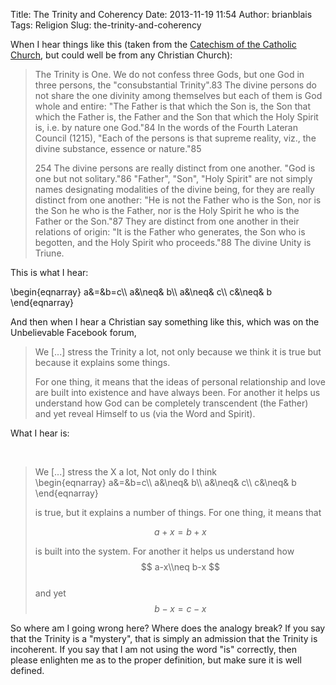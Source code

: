 Title: The Trinity and Coherency
Date: 2013-11-19 11:54
Author: brianblais
Tags: Religion
Slug: the-trinity-and-coherency

When I hear things like this (taken from the [Catechism of the Catholic
Church][], but could well be from any Christian Church):

> The Trinity is One. We do not confess three Gods, but one God in three
> persons, the "consubstantial Trinity".83 The divine persons do not
> share the one divinity among themselves but each of them is God whole
> and entire: "The Father is that which the Son is, the Son that which
> the Father is, the Father and the Son that which the Holy Spirit is,
> i.e. by nature one God."84 In the words of the Fourth Lateran Council
> (1215), "Each of the persons is that supreme reality, viz., the divine
> substance, essence or nature."85
>
> 254 The divine persons are really distinct from one another. "God is
> one but not solitary."86 "Father", "Son", "Holy Spirit" are not simply
> names designating modalities of the divine being, for they are really
> distinct from one another: "He is not the Father who is the Son, nor
> is the Son he who is the Father, nor is the Holy Spirit he who is the
> Father or the Son."87 They are distinct from one another in their
> relations of origin: "It is the Father who generates, the Son who is
> begotten, and the Holy Spirit who proceeds."88 The divine Unity is
> Triune.

This is what I hear:

\begin{eqnarray}
a&=&b=c\\\\
a&\neq& b\\\\
a&\neq& c\\\\
c&\neq& b  
\end{eqnarray}




And then when I hear a Christian say something like this, which was on
the Unbelievable Facebook forum,

> We [...] stress the Trinity a lot, not only because we think it is
> true but because it explains some things.
>
> For one thing, it means that the ideas of personal relationship and
> love are built into existence and have always been. For another it
> helps us understand how God can be completely transcendent (the
> Father) and yet reveal Himself to us (via the Word and Spirit).

What I hear is:

 

> We [...] stress the X a lot, Not only do I think  
>\begin{eqnarray}
>a&=&b=c\\\\
>a&\neq& b\\\\
>a&\neq& c\\\\
>c&\neq& b  
>\end{eqnarray}
>
>  is true, but it explains a number of things. For one thing, it means
> that  
>
>$$
>a+x=b+x 
>$$
>
>  is built into the system. For another it helps us understand how  
>  $$
>  a-x\\neq b-x  
>  $$  
>  and yet  
>  $$
>  b-x=c-x  
>  $$

So where am I going wrong here? Where does the analogy break? If you say
that the Trinity is a "mystery", that is simply an admission that the
Trinity is incoherent. If you say that I am not using the word "is"
correctly, then please enlighten me as to the proper definition, but
make sure it is well defined.

  [Catechism of the Catholic Church]: http://www.vatican.va/archive/ENG0015/_P17.HTM#1FT
